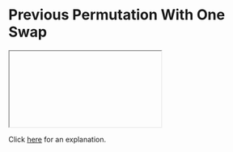 # Previous Permutation With One Swap 

<iframe></iframe>

Click [here](Explanation.md) for an explanation.

